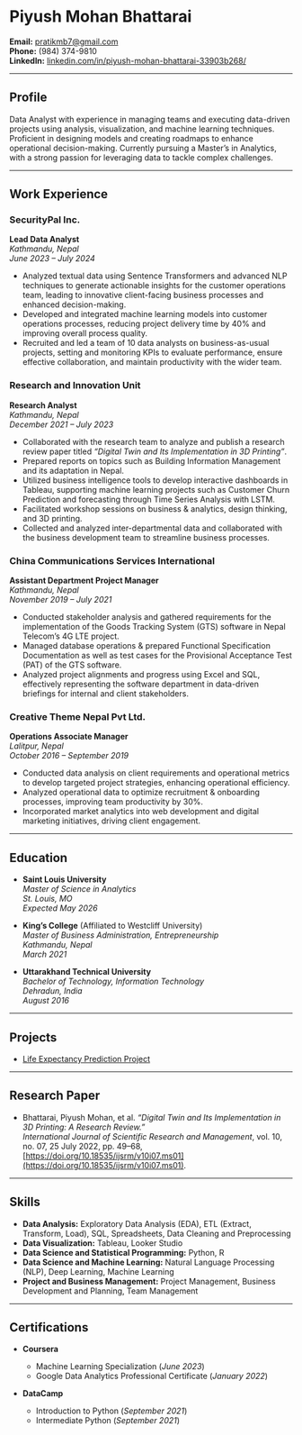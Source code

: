 # Piyush Mohan Bhattarai  
**Email:** pratikmb7@gmail.com  
**Phone:** (984) 374-9810  
**LinkedIn:** [linkedin.com/in/piyush-mohan-bhattarai-33903b268/](https://www.linkedin.com/in/piyush-mohan-bhattarai-33903b268/)

---

## Profile  
Data Analyst with experience in managing teams and executing data-driven projects using analysis, visualization, and machine learning techniques. Proficient in designing models and creating roadmaps to enhance operational decision-making. Currently pursuing a Master’s in Analytics, with a strong passion for leveraging data to tackle complex challenges.

---

## Work Experience  

### SecurityPal Inc.  
**Lead Data Analyst**  
*Kathmandu, Nepal*  
_June 2023 – July 2024_  
- Analyzed textual data using Sentence Transformers and advanced NLP techniques to generate actionable insights for the customer operations team, leading to innovative client-facing business processes and enhanced decision-making.  
- Developed and integrated machine learning models into customer operations processes, reducing project delivery time by 40% and improving overall process quality.  
- Recruited and led a team of 10 data analysts on business-as-usual projects, setting and monitoring KPIs to evaluate performance, ensure effective collaboration, and maintain productivity with the wider team.

### Research and Innovation Unit  
**Research Analyst**  
*Kathmandu, Nepal*  
_December 2021 – July 2023_  
- Collaborated with the research team to analyze and publish a research review paper titled _“Digital Twin and Its Implementation in 3D Printing”_.  
- Prepared reports on topics such as Building Information Management and its adaptation in Nepal.  
- Utilized business intelligence tools to develop interactive dashboards in Tableau, supporting machine learning projects such as Customer Churn Prediction and forecasting through Time Series Analysis with LSTM.  
- Facilitated workshop sessions on business & analytics, design thinking, and 3D printing.  
- Collected and analyzed inter-departmental data and collaborated with the business development team to streamline business processes.

### China Communications Services International  
**Assistant Department Project Manager**  
*Kathmandu, Nepal*  
_November 2019 – July 2021_  
- Conducted stakeholder analysis and gathered requirements for the implementation of the Goods Tracking System (GTS) software in Nepal Telecom’s 4G LTE project.  
- Managed database operations & prepared Functional Specification Documentation as well as test cases for the Provisional Acceptance Test (PAT) of the GTS software.  
- Analyzed project alignments and progress using Excel and SQL, effectively representing the software department in data-driven briefings for internal and client stakeholders.

### Creative Theme Nepal Pvt Ltd.  
**Operations Associate Manager**  
*Lalitpur, Nepal*  
_October 2016 – September 2019_  
- Conducted data analysis on client requirements and operational metrics to develop targeted project strategies, enhancing operational efficiency.  
- Analyzed operational data to optimize recruitment & onboarding processes, improving team productivity by 30%.  
- Incorporated market analytics into web development and digital marketing initiatives, driving client engagement.

---

## Education  

- **Saint Louis University**  
  *Master of Science in Analytics*  
  _St. Louis, MO_  
  _Expected May 2026_

- **King’s College** (Affiliated to Westcliff University)  
  *Master of Business Administration, Entrepreneurship*  
  _Kathmandu, Nepal_  
  _March 2021_

- **Uttarakhand Technical University**  
  *Bachelor of Technology, Information Technology*  
  _Dehradun, India_  
  _August 2016_

---

## Projects 

- [Life Expectancy Prediction Project](https://github.com/pb-7/Life_Expectancy_Prediction_Project)

---

## Research Paper  

- Bhattarai, Piyush Mohan, et al. _“Digital Twin and Its Implementation in 3D Printing: A Research Review.”_  
  *International Journal of Scientific Research and Management*, vol. 10, no. 07, 25 July 2022, pp. 49–68,  
  [https://doi.org/10.18535/ijsrm/v10i07.ms01](https://doi.org/10.18535/ijsrm/v10i07.ms01).

---

## Skills  

- **Data Analysis:** Exploratory Data Analysis (EDA), ETL (Extract, Transform, Load), SQL, Spreadsheets, Data Cleaning and Preprocessing  
- **Data Visualization:** Tableau, Looker Studio  
- **Data Science and Statistical Programming:** Python, R  
- **Data Science and Machine Learning:** Natural Language Processing (NLP), Deep Learning, Machine Learning  
- **Project and Business Management:** Project Management, Business Development and Planning, Team Management  

---

## Certifications  

- **Coursera**  
  - Machine Learning Specialization (_June 2023_)  
  - Google Data Analytics Professional Certificate (_January 2022_)  

- **DataCamp**  
  - Introduction to Python (_September 2021_)  
  - Intermediate Python (_September 2021_)  

